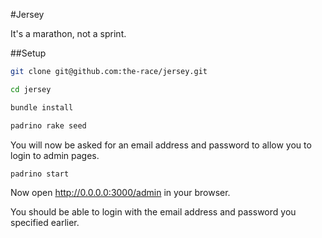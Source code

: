 #Jersey

It's a marathon, not a sprint.

##Setup

```bash
git clone git@github.com:the-race/jersey.git

cd jersey

bundle install

padrino rake seed
```

You will now be asked for an email address and password to allow you to login to admin pages.

```
padrino start
```

Now open http://0.0.0.0:3000/admin in your browser.

You should be able to login with the email address and password you specified earlier.






